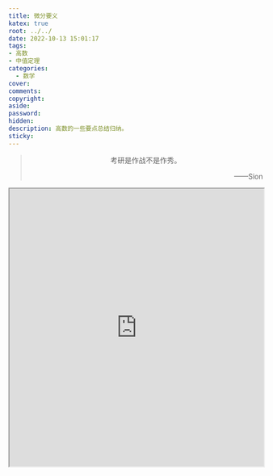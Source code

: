 ```yaml
---
title: 微分要义
katex: true
root: ../../
date: 2022-10-13 15:01:17
tags:
- 高数
- 中值定理
categories:
  - 数学
cover:
comments:
copyright:
aside:
password:
hidden:
description: 高数的一些要点总结归纳。
sticky:
---
```


> <center>考研是作战不是作秀。</center>
> <p align="right">——Sion</p>
>



<iframe src='https://mozilla.github.io/pdf.js/web/viewer.html?file=https://si-on.top/pdf/1.pdf' style='width:100%;height:550px'></iframe>